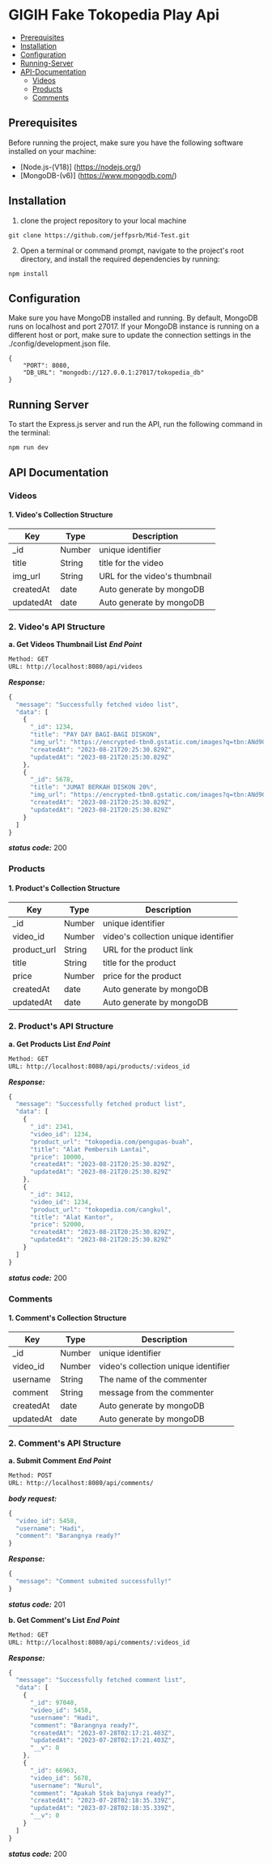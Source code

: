 
# GIGIH Fake Tokopedia Play Api 

* [Prerequisites](#prerequisites)
* [Installation](#installation)
* [Configuration](#configuration)
* [Running-Server](#running-server)
* [API-Documentation](#api-documentation)
  * [Videos](#videos)
  * [Products](#products)
  * [Comments](#comments)


## Prerequisites
Before running the project, make sure you have the following software installed on your machine:
 * [Node.js-(V18)] (https://nodejs.org/)
 * [MongoDB-(v6)] (https://www.mongodb.com/)


## Installation
1. clone the project repository to your local machine
```
git clone https://github.com/jeffpsrb/Mid-Test.git
```
2. Open a terminal or command prompt, navigate to the project's root directory, and install the required dependencies by running:
```
npm install
```


## Configuration
Make sure you have MongoDB installed and running. By default, MongoDB runs on localhost and port 27017. If your MongoDB instance is running on a different host or port, make sure to update the connection settings in the ./config/development.json file.
```
{
    "PORT": 8080,
    "DB_URL": "mongodb://127.0.0.1:27017/tokopedia_db"
}
```


## Running Server
To start the Express.js server and run the API, run the following command in the terminal:
```
npm run dev
```


## API Documentation

### Videos

#### 1. Video's Collection Structure
| Key | Type | Description |
| --- | ------|-------------|
| _id | Number | unique identifier |
| title | String | title for the video |
| img_url | String | URL for the video's thumbnail |
| createdAt | date | Auto generate by mongoDB |
| updatedAt | date | Auto generate by mongoDB |

### 2. Video's API Structure
**a. Get Videos Thumbnail List**
***End Point***
```bash
Method: GET
URL: http://localhost:8080/api/videos
```

***Response:***
```js
{
  "message": "Successfully fetched video list",
  "data": [
    {
      "_id": 1234,
      "title": "PAY DAY BAGI-BAGI DISKON",
      "img_url": "https://encrypted-tbn0.gstatic.com/images?q=tbn:ANd9GcRzKeRcGiOBkpjuegjMY8_ZXBZzFspd-eSnTA&usqp=CAU",
      "createdAt": "2023-08-21T20:25:30.829Z",
      "updatedAt": "2023-08-21T20:25:30.829Z"
    },
    {
      "_id": 5678,
      "title": "JUMAT BERKAH DISKON 20%",
      "img_url": "https://encrypted-tbn0.gstatic.com/images?q=tbn:ANd9GcRzKeRcGiOBkpjuegjMY8_ZXBZzFspd-eSnTA&usqp=CAU",
      "createdAt": "2023-08-21T20:25:30.829Z",
      "updatedAt": "2023-08-21T20:25:30.829Z"
    }
  ]
}
```

***status code:*** 200

### Products

#### 1. Product's Collection Structure
| Key | Type | Description |
| --- | ------|-------------|
| _id | Number | unique identifier |
| video_id | Number | video's collection unique identifier |
| product_url | String | URL for the product link |
| title | String | title for the product |
| price | Number | price for the product |
| createdAt | date | Auto generate by mongoDB |
| updatedAt | date | Auto generate by mongoDB |

### 2. Product's API Structure
**a. Get Products List**
***End Point***
```bash
Method: GET
URL: http://localhost:8080/api/products/:videos_id
```

***Response:***
```js
{
  "message": "Successfully fetched product list",
  "data": [
    {
      "_id": 2341,
      "video_id": 1234,
      "product_url": "tokopedia.com/pengupas-buah",
      "title": "Alat Pembersih Lantai",
      "price": 10000,
      "createdAt": "2023-08-21T20:25:30.829Z",
      "updatedAt": "2023-08-21T20:25:30.829Z"
    },
    {
      "_id": 3412,
      "video_id": 1234,
      "product_url": "tokopedia.com/cangkul",
      "title": "Alat Kantor",
      "price": 52000,
      "createdAt": "2023-08-21T20:25:30.829Z",
      "updatedAt": "2023-08-21T20:25:30.829Z"
    }
  ]
}
```

***status code:*** 200

### Comments

#### 1. Comment's Collection Structure
| Key | Type | Description |
| --- | ------|-------------|
| _id | Number | unique identifier |
| video_id | Number | video's collection unique identifier |
| username | String | The name of the commenter |
| comment | String | message from the commenter |
| createdAt | date | Auto generate by mongoDB |
| updatedAt | date | Auto generate by mongoDB |

### 2. Comment's API Structure
**a. Submit Comment**
***End Point***
```bash
Method: POST
URL: http://localhost:8080/api/comments/
```

***body request:***
```js
{
  "video_id": 5458,
  "username": "Hadi",
  "comment": "Barangnya ready?"
}
```

***Response:***
```js
{
  "message": "Comment submited successfully!"
}
```

***status code:*** 201

**b. Get Comment's List**
***End Point***
```bash
Method: GET
URL: http://localhost:8080/api/comments/:videos_id
```

***Response:***
```js
{
  "message": "Successfully fetched comment list",
  "data": [
    {
      "_id": 97040,
      "video_id": 5458,
      "username": "Hadi",
      "comment": "Barangnya ready?",
      "createdAt": "2023-07-28T02:17:21.403Z",
      "updatedAt": "2023-07-28T02:17:21.403Z",
      "__v": 0
    },
    {
      "_id": 66963,
      "video_id": 5678,
      "username": "Nurul",
      "comment": "Apakah Stok bajunya ready?",
      "createdAt": "2023-07-28T02:18:35.339Z",
      "updatedAt": "2023-07-28T02:18:35.339Z",
      "__v": 0
    }
  ]
}
```

***status code:*** 200
